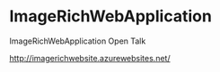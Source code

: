 # ImageRichWebApplication
ImageRichWebApplication Open Talk

http://imagerichwebsite.azurewebsites.net/
